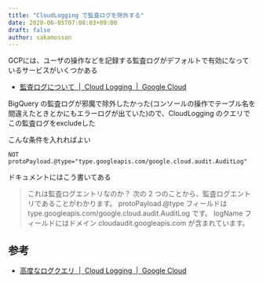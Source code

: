 ```yaml
---
title: "CloudLogging で監査ログを除外する"
date: 2020-06-05T07:08:03+09:00
draft: false
author: sakamossan
---
```


GCPには、ユーザの操作などを記録する監査ログがデフォルトで有効になっているサービスがいくつかある

- [監査ログについて  |  Cloud Logging  |  Google Cloud](https://cloud.google.com/logging/docs/audit/understanding-audit-logs)

BigQuery の監査ログが邪魔で除外したかった(コンソールの操作でテーブル名を間違えたときとかにもエラーログが出ていた)ので、CloudLogging のクエリでこの監査ログをexcludeした

こんな条件を入れればよい

```
NOT protoPayload.@type="type.googleapis.com/google.cloud.audit.AuditLog"
```

ドキュメントにはこう書いてある

> これは監査ログエントリなのか？ 次の 2 つのことから、監査ログエントリであることがわかります。
> protoPayload.@type フィールドは type.googleapis.com/google.cloud.audit.AuditLog です。
> logName フィールドにはドメイン cloudaudit.googleapis.com が含まれています。

## 参考

- [高度なログクエリ  |  Cloud Logging  |  Google Cloud](https://cloud.google.com/logging/docs/view/advanced-queries?hl=ja)

